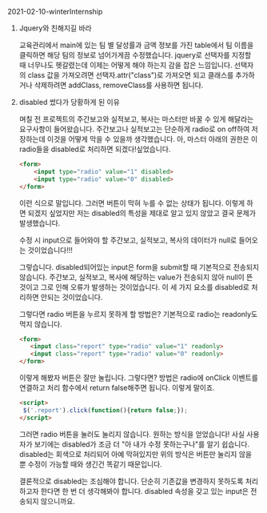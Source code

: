 2021-02-10-winterInternship

1. Jquery와 친해지길 바라

   교육관리에서 main에 있는 팀 별 달성률과 금액 정보를 가진 table에서 팀 이름을 클릭하면 해당 팀의 정보로 넘어가게끔 수정했습니다. jquery로 선택자를 지정할 때 너무나도 헷갈렸는데 이제는 어떻게 해야 하는지 감을 잡은 느낌입니다. 선택자의 class 값을 가져오려면 선택자.attr("class")로 가져오면 되고 클래스를 추가하거나 삭제하려면 addClass, removeClass를 사용하면 됩니다. 



2. disabled 썼다가 당황하게 된 이유

   며칠 전 프로젝트의 주간보고와 실적보고, 복사는 마스터만 바꿀 수 있게 해달라는 요구사항이 들어왔습니다. 주간보고나 실적보고는 단순하게 radio로 on off하여 저장하는데 이것을 어떻게 막을 수 있을까 생각했습니다. 아, 마스터 아래의 권한은 이 radio들을 disabled로 처리하면 되겠다!싶었습니다.

   ```html
   <form>
       <input type="radio" value="1" disabled>
       <input type="radio" value="0" disabled>
   </form>
   ```

   이런 식으로 말입니다. 그러면 버튼이 막혀 누를 수 없는 상태가 됩니다. 이렇게 하면 되겠지 싶었지만 저는 disabled의 특성을 제대로 알고 있지 않았고 결국 문제가 발생했습니다.

   수정 시 input으로 들어와야 할 주간보고, 실적보고, 복사의 데이터가 null로 들어오는 것이었습니다!!!  

   그렇습니다. disabled되어있는 input은 form을 submit할 때 기본적으로 전송되지 않습니다. 주간보고, 실적보고, 복사에 해당하는 value가 전송되지 않아 null이 뜬 것이고 그로 인해 오류가 발생하는 것이었습니다. 이 세 가지 요소를 disabled로 처리하면 안되는 것이었습니다. 

   그렇다면 radio 버튼을 누르지 못하게 할 방법은? 기본적으로 radio는 readonly도 먹지 않습니다. 

     ```html
   <form>
      	<input class="report" type="radio" value="1" readonly>
      	<input class="report" type="radio" value="0" readonly>
   </form>
     ```

   이렇게 해봤자 버튼은 잘만 눌립니다. 그렇다면? 방법은 radio에 onClick 이벤트를 연결하고 처리 함수에서 return false해주면 됩니다. 이렇게 말이죠.

   ```html
   <script>
   	$('.report').click(function(){return false;});
   </script>
   ```

   그러면 radio 버튼을 눌러도 눌리지 않습니다. 원하는 방식을 얻었습니다! 사실 사용자가 보기에는 disabled가 조금 더 "아 내가 수정 못하는구나"를 알기 쉽습니다. disabled는 회색으로 처리되어 아예 막혀있지만 위의 방식은 버튼만 눌리지 않을 뿐 수정이 가능할 때와 생긴건 똑같기 때문입니다.  

   결론적으로 disabled는 조심해야 합니다. 단순히 기존값을 변경하지 못하도록 처리하고자 한다면 한 번 더 생각해봐야 합니다. disabled 속성을 갖고 있는 input은 전송되지 않으니까요.

